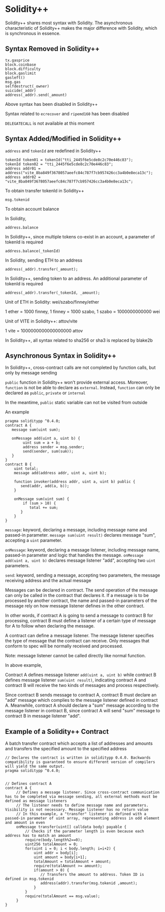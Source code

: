 # Solidity++

Solidity++ shares most syntax with Solidity. The asynchronous characteristic of Solidity++ makes the major difference with Solidity, which is synchronous in essence. 

## Syntax Removed in Solidity++

```
tx.gasprice
block.coinbase
block.difficulty
block.gaslimit
gasleft()
msg.gas
selfdestruct(_owner)
suicide(_addr)
address(_addr).send(_amount)
```

Above syntax has been disabled in Solidity++

Syntax related to `ecrecover` and `ripemd160` has been disabled

`DELEGATECALL` is not available at this moment


## Syntax Added/Modified in Solidity++

`address` and `tokenId` are redefined in Solidity++

```
tokenId token01 = tokenId("tti_2445f6e5cde8c2c70e446c83");
tokenId token02 = "tti_2445f6e5cde8c2c70e446c83";
address addr01 = address("vite_8ba849f3678057aeefc84c787f7cb957426cc3a4b0e8eca13c");
address addr02 = "vite_8ba849f3678057aeefc84c787f7cb957426cc3a4b0e8eca13c";
```

To obtain transfer tokenId in Solidity++

```
msg.tokenid
```

To obtain account balance

In Solidity,

```
address.balance
```

In Solidity++, since multiple tokens co-exist in an account, a parameter of tokenId is required

```
address.balance(_tokenId)
```

In Solidity, sending ETH to an address

```
address(_addr).transfer(_amount);
```

In Solidity++, sending token to an address. An additional parameter of tokenId is required

```
address(_addr).transfer(_tokenId, _amount);
```

Unit of ETH in Solidity: wei/szabo/finney/ether

1 ether = 1000 finney, 1 finney = 1000 szabo, 1 szabo = 1000000000000 wei

Unit of VITE in Solidity++: attov/vite

1 vite = 1000000000000000000 attov

In Solidity++, all syntax related to sha256 or sha3 is replaced by blake2b

## Asynchronous Syntax in Solidity++

In Solidity++, cross-contract calls are not completed by function calls, but only by message sending

`public` function in Solidity++ won't provide external access. Moreover, `function` is not be able to declare as `external`. Instead, `function` can only be declared as `public`, `private` or `internal`

In the meantime, `public` static variable can not be visited from outside

An example

```
pragma soliditypp ^0.4.0;
contract A {
   message sum(uint sum);
 
   onMessage add(uint a, uint b) {
        uint sum = a + b;
        address sender = msg.sender;
        send(sender, sum(sum));       
   }
}
contract B {
    uint total;
    message add(address addr, uint a, uint b);
 
    function invoker(address addr, uint a, uint b) public {
       send(addr, add(a, b));
    }
 
    onMessage sum(uint sum) {
        if (sum > 10) {
           total += sum;
       }
    }
}
```

`message`: keyword, declaring a message, including message name and passed-in parameter. `message sum(uint result)` declares message "sum", accepting a `uint` parameter.

`onMessage`: keyword, declaring a message listener, including message name, passed-in parameter and logic that handles the message. `onMessage add(uint a, uint b)` declares message listener "add", accepting two `uint` parameters.

`send`: keyword, sending a message, accepting two parameters, the message receiving address and the actual message


Messages can be declared in contract. The send operation of the message can only be called in the contract that declares it. If a message is to be processed by another contract, the name and passed-in parameters of the message rely on how message listener defines in the other contract.

In other words, if contract A is going to send a message to contract B for processing, contract B must define a listener of a certain type of message for A to follow when declaring the message.

A contract can define a message listener. The message listener specifies the type of message that the contract can receive. Only messages that conform to spec will be normally received and processed.

Note: message listener cannot be called directly like normal function.

In above example,

Contract A defines message listener `add(uint a, uint b)` while contract B defines message listener `sum(uint result)`, indicating contract A and contract B will receive the two kinds of messages and process respectively.

Since contract B sends message to contract A, contract B must declare an "add" message which complies to the message listener defined in contract A. Meanwhile, contract A should declare a "sum" message according to the message listener in contract B, since contract A will send "sum" message to contract B in message listener "add".

## Example of a Solidity++ Contract

A batch transfer contract which accepts a list of addresses and amounts and transfers the specified amount to the specified address

```
// Declares the contract is written in soliditypp 0.4.0. Backwards compatibility is guaranteed to ensure different version of compilers will yield the same output.
pragma soliditypp ^0.4.0;
 
 
// Defines contract A
contract A {
     // Defines a message listener. Since cross-contract communication has to be completed via message sending, all external methods must be defined as message listeners
     // The listener needs to define message name and parameters. Visibility is not necessary. Message listener has no return value
     // In this example, a "transfer" listener is defined with a passed-in parameter of uint array, representing address in odd element and amount in even
     onMessage transfer(uint[] calldata body) payable {
         // Checks if the parameter length is even because each address has to match an amount
         require(body.length%2==0);
         uint256 totalAmount = 0;
         for(uint i = 0; i < body.length; i=i+2) {
             uint addr = body[i];
             uint amount = body[i+1];
             totalAmount = totalAmount + amount;
             require(totalAmount >= amount);
             if(amount > 0) {
                // Transfers the amount to address. Token ID is defined in msg.tokenid
                address(addr).transfer(msg.tokenid ,amount);
             }
         }
         require(totalAmount == msg.value);
     }
}
```
